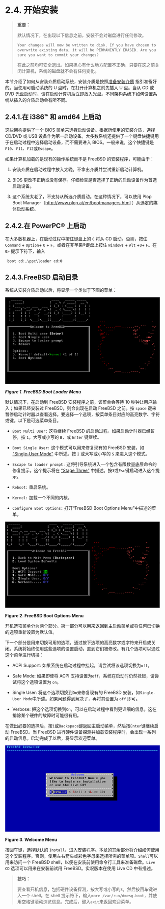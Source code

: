 # 2.4. 开始安装

> **重要：**
>
> 默认情况下，在出现以下信息之前，安装不会对磁盘进行任何修改。
>
> ```
> Your changes will now be written to disk. If you have chosen to overwrite existing data, it will be PERMANENTLY ERASED. Are you sure you want to commit your changes?
>```
>
> 在此之前均可安全退出。如果担心有什么地方配置不正确，只要在这之前关闭计算机，系统的磁盘就不会有任何变化。

本节介绍了如何从安装介质启动系统，安装介质是按照[准备安装介质](https://docs.freebsd.org/en/books/handbook/bsdinstall/#bsdinstall-installation-media) 指引准备好的。当使用可启动系统的 U 盘时，在打开计算机之前先插入 U 盘。当从 CD 或 DVD 光盘启动时，请在启动计算机后立即放入光盘。不同架构系统下如何设置系统从插入的介质启动会有所不同。

## 2.4.1.在 i386™ 和 amd64 上启动

这些架构提供了一个 BIOS 菜单来选择启动设备。根据所使用的安装介质，选择 CD/DVD 或 USB 设备作为第一启动设备。大多数系统还提供了一个键盘快捷键用于在启动过程中选择启动设备，而不需要进入 BIOS。一般来说，这个快捷键是 `F10`、`F11`、`F12`或`Escape`。

如果计算机加载的是现有的操作系统而不是 FreeBSD 的安装程序，可能由于：

  1. 安装介质在启动过程中放入太晚。不拿出介质并尝试重新启动计算机。

  2. BIOS 更改不正确或没有保存。仔细检查是否选择了正确的启动设备作为首选启动设备。

  3. 这个系统太老了，不支持从所选介质启动。在这种情况下，可以使用 Plop Boot Manager（<http://www.plop.at/en/bootmanagers.html> ）从选定的媒体启动系统。

## 2.4.2.在 PowerPC® 上启动

在大多数机器上，在启动过程中按住键盘上的 `C` 将从 CD 启动。否则，按住 `Command` + `Option`+ `O` + `F`，或者在非苹果®键盘上按住 `Windows` + `Alt` +`O`+ `F`。在 `0>` 提示下符下，输入

```
 boot cd:,\ppc\loader cd:0
```

## 2.4.3.FreeBSD 启动目录

系统从安装介质启动以后，将显示一个类似于下图的菜单：

![](../.gitbook/assets/1.png)

***Figure 1. FreeBSD Boot Loader Menu***

默认情况下，在启动到 FreeBSD 安装程序之前，该菜单会等待 10 秒钟让用户输入；如果已经安装过 FreeBSD，则会出现在启动 FreeBSD 之前。按 `space` 键来暂停启动计时器以查看选择。要选择一个选项，按菜单条目对应的高亮数字、字符或键。以下是可选菜单条目。

- `Boot Multi User:` 这将继续 FreeBSD 的启动过程。如果启动计时器已经暂停，按 `1`，大写或小写的 `B`，或 `Enter` 键继续。

- `Boot Single User:` 这个模式可以用来修复现有的 FreeBSD 安装，如 ["Single-User Mode"](https://docs.freebsd.org/en/books/handbook/boot/index.html#boot-singleuser) 中所述。按 `2` 或大写或小写的 `S` 来进入这个模式。

- `Escape to loader prompt:` 这将引导系统进入一个包含有限数量底层命令的修复提示。这个提示将在 [“Stage Three”](https://docs.freebsd.org/en/books/handbook/boot/index.html#boot-loader) 中描述。按`3`或`Esc`键启动进入这个提示。

- `Reboot:` 重启系统。

- `Kernel:` 加载一个不同的内核。

- `Configure Boot Options:` 打开“FreeBSD Boot Options Menu”中描述的菜单。

![](../.gitbook/assets/2.png)

**Figure 2. FreeBSD Boot Options Menu**

开机选项菜单分为两个部分。第一部分可以用来返回到主启动菜单或将任何已切换的选项重新设置为默认值。

下一个部分是用来切换可用的选项，通过按下选项的高亮数字或字符来开启或关闭。系统将始终使用这些选项的设置启动，直到它们被修改。有几个选项可以通过这个菜单进行切换：

- ACPI Support: 如果系统在启动过程中挂起，请尝试将该选项切换为`off`。

- Safe Mode: 如果即使将 ACPI 支持设置为`off`，系统在启动时仍然挂起，请尝试将这个选项设置为 `on`。

- Single User: 将这个选项切换到`On`来修复现有的 FreeBSD 安装，如`Single-User Mode`中所述。如果问题得到解决了，再将其设置为 `off` 即可。

- Verbose: 把这个选项切换到`On`，可以在启动过程中看到更详细的信息。这在排除某个硬件的故障时可能很有用。

在做出必要的选择后，按`1`或`Backspace`键返回主启动菜单，然后按`Enter`键继续启动 FreeBSD。当 FreeBSD 进行硬件设备探测并加载安装程序时，会出现一系列的启动信息。启动完成了以后，将显示欢迎菜单。

![](../.gitbook/assets/3.png)

**Figure 3. Welcome Menu**

按回车键，选择默认的 `Install`，进入安装程序。本章的其余部分将介绍如何使用这个安装程序。否则，使用左右箭头或彩色字母来选择所需的菜单项。`Shell`可以用来访问一个 FreeBSD shell，以便在安装前使用命令行工具来准备磁盘。`Live CD` 选项可以用来在安装前试用 FreeBSD。实况版本在使用 Live CD 中有描述。

>**技巧：**
>
>要查看开机信息，包括硬件设备探测，按大写或小写的`S`，然后按回车键进入一个 shell。在 shell 提示符下，输入`more /var/run/dmesg.boot`，并使用空格键滚动浏览信息。完成后，键入`exit`来返回欢迎菜单。
